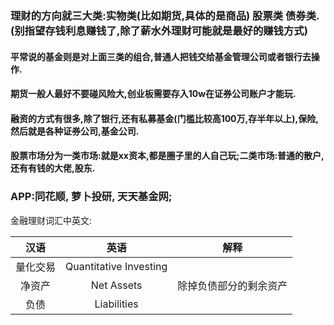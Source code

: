 
### 理财的方向就三大类:实物类(比如期货,具体的是商品) 股票类 债券类.(别指望存钱利息赚钱了,除了薪水外理财可能就是最好的赚钱方式)

#### 平常说的基金则是对上面三类的组合,普通人把钱交给基金管理公司或者银行去操作.
#### 期货一般人最好不要碰风险大,创业板需要存入10w在证券公司账户才能玩.
#### 融资的方式有很多,除了银行,还有私募基金(门槛比较高100万,存半年以上),保险,然后就是各种证券公司,基金公司.
#### 股票市场分为一类市场:就是xx资本,都是圈子里的人自己玩;二类市场:普通的散户,还有有钱的大佬,股东.

### APP:同花顺, 萝卜投研, 天天基金网;

金融理财词汇中英文:

| 汉语    |   英语    |  解释 |
| :----:  | :----:   |:----:|
|量化交易 | Quantitative Investing||
|净资产  | Net Assets |除掉负债部分的剩余资产|
|负债    | Liabilities||





